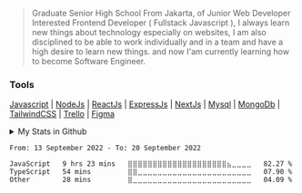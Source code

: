 > Graduate Senior High School From Jakarta, of Junior Web Developer Interested Frontend Developer ( Fullstack Javascript ), I always learn new things about technology especially on websites, I am also disciplined to be able to work individually and in a team and have a high desire to learn new things. and now I'am currently learning how to become Software Engineer.
 
 ### Tools
 <a href="https://developer.mozilla.org/en-US/docs/Web/JavaScript?retiredLocale=id">Javascript</a> | <a href="https://nodejs.org/en/">NodeJs</a> | <a href="https://reactjs.org/">ReactJs</a> | <a href="https://expressjs.com/">ExpressJs</a> | <a href="https://nextjs.org/">NextJs</a> | <a href="https://www.mysql.com/">Mysql</a> | <a href="https://www.mongodb.com/">MongoDb</a> | <a href="https://tailwindcss.com">TailwindCSS</a> | <a href="https://trello.com">Trello</a> | <a href="https://figma.com">Figma</a> 
<details>
  <summary>My Stats in Github</summary>
  <img src="https://github-readme-stats.vercel.app/api?username=riyaraa&show_icons=true&theme=github_dark" />
</details>

 <!--START_SECTION:waka-->

```text
From: 13 September 2022 - To: 20 September 2022

JavaScript   9 hrs 23 mins   ⣿⣿⣿⣿⣿⣿⣿⣿⣿⣿⣿⣿⣿⣿⣿⣿⣿⣿⣿⣿⣦⣀⣀⣀⣀   82.27 %
TypeScript   54 mins         ⣿⣿⣀⣀⣀⣀⣀⣀⣀⣀⣀⣀⣀⣀⣀⣀⣀⣀⣀⣀⣀⣀⣀⣀⣀   07.90 %
Other        28 mins         ⣿⣀⣀⣀⣀⣀⣀⣀⣀⣀⣀⣀⣀⣀⣀⣀⣀⣀⣀⣀⣀⣀⣀⣀⣀   04.09 %
```

<!--END_SECTION:waka-->
